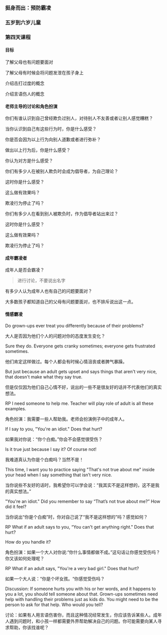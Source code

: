 ### 挺身而出：预防霸凌

### 五岁到六岁儿童

### 第四天课程

#### 目标

了解父母也有问题要面对

了解父母有时候会将问题发泄在孩子身上

介绍击打过度的概念

介绍言语伤人的概念

#### 老师主导的讨论和角色扮演

你们有谁认识到自己曾经欺负过别人，对待别人不友善或者让别人感觉糟糕？

当你认识到自己有这些行为时，你是什么感受？

你是否会因为以上行为向别人道歉或者进行弥补？

做出以上行为后，你是什么感受？

你认为对方是什么感受？

你们有多少人在被别人欺负时会成为倡导者，为自己理论？

这时你是什么感受？

这么做有效果吗？

欺凌行为停止了吗？

你们有多少人在看到别人被欺负时，作为倡导者站出来过？

这时你是什么感受？

这么做有效果吗？

欺凌行为停止了吗？

#### 成年霸凌者

成年人是否会霸凌？

> 进行讨论，不要说出名字

有多少人认为成年人也有自己的问题要面对？

大多数孩子都知道自己的父母有问题要面对，也不排斥说出这一点。

#### 情感霸凌

Do grown-ups ever treat you differently because of their problems?

大人是否因为他们个人的问题对你的态度发生变化？



Sure they do. Everyone gets cranky sometimes; everyone gets frustrated sometimes.

他们肯定这样做过。每个人都会有时候心情沮丧或者脾气暴躁。

But just because an adult gets upset and says things that aren't very nice, that doesn't make what they say true.

但是仅仅因为他们自己心情不好，说出的一些不是很友好的话并不代表他们的真实想法。

RP I need someone to help me. Teacher will play role of adult is all these examples.

角色扮演：我需要一些人帮助我。老师会扮演例子中的成年人。

 If I say to you, "You're an idiot." Does that hurt?

如果我对你说：“你个白痴。”你会不会感觉很受伤？

 Is it true just because I say it? Of course not!

我难道真认为你是个白痴吗？当然不是！

 This time, I want you to practice saying "That's not true about me" inside your head when I say something that isn’t very nice.

当你说些不友好的话时，我希望你可以学会说：“我其实不是这样想的，这不是我的真实想法。”

 "You're an idiot." Did you remember to say “That’s not true about me?” How did it feel?

当你说出“你是个白痴”时，你对自己说了“我不是这样想的”吗？感觉如何？



RP What if an adult says to you, “You can't get anything right." Does that hurt?



 How do you handle it?

角色扮演：如果一个大人对你说:“你什么事情都做不成。”这句话让你感觉受伤吗？你又该如何处理呢？



RP What if an adult says, "You're a very bad girl." Does that hurt?

如果一个大人说：“你是个坏女孩。“你感觉受伤吗？



Discussion: If someone hurts you with his or her words, and it happens to you a lot, you should tell someone about that. Grown-ups sometimes need help with handling their problems just as kids do. You might need to be the person to ask for that help. Who would you tell?

讨论：如果有人用言语伤害你，而且这种情况经常发生，你应该告诉某些人。成年人遇到问题时，和小孩一样都需要外界帮助解决自己的问题。你可能需要向某人寻求帮助，你该找谁呢？
